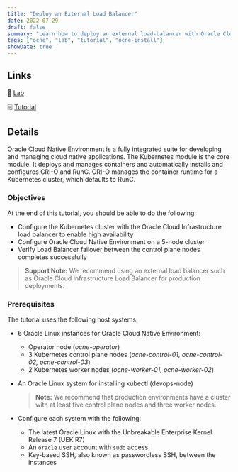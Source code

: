 ```yaml
---
title: "Deploy an External Load Balancer"
date: 2022-07-29
draft: false
summary: "Learn how to deploy an external load-balancer with Oracle Cloud Native Environment."
tags: ["ocne", "lab", "tutorial", "ocne-install"]
showDate: true
---
```


## Links

:crescent_moon: [Lab](https://luna.oracle.com/lab/be8d99fc-44c3-4062-a3c3-95e982243ccf)

:spiral_notepad: [Tutorial](https://docs.oracle.com/en/learn/ocne-install-ha-oci)

## Details

Oracle Cloud Native Environment is a fully integrated suite for developing and managing cloud native applications. The Kubernetes module is the core module. It deploys and manages containers and automatically installs and configures CRI-O and RunC. CRI-O manages the container runtime for a Kubernetes cluster, which defaults to RunC.

### Objectives

At the end of this tutorial, you should be able to do the following:

- Configure the Kubernetes cluster with the Oracle Cloud Infrastructure load balancer to enable high availability
- Configure Oracle Cloud Native Environment on a 5-node cluster
- Verify Load Balancer failover between the control plane nodes completes successfully

> **Support Note:** We recommend using an external load balancer such as Oracle Cloud Infrastructure Load Balancer for production deployments.

### Prerequisites

The tutorial uses the following host systems:

- 6 Oracle Linux instances for Oracle Cloud Native Environment:
  - Operator node (_ocne-operator_)
  - 3 Kubernetes control plane nodes (_ocne-control-01, ocne-control-02, ocne-control-03_)
  - 2 Kubernetes worker nodes (_ocne-worker-01, ocne-worker-02_)

- An Oracle Linux system for installing kubectl (devops-node)

  > **Note:**  We recommend that production environments have a cluster with at least five control plane nodes and three worker nodes.

- Configure each system with the following:
  - The latest Oracle Linux with the Unbreakable Enterprise Kernel Release 7 (UEK R7)
  - An `oracle` user account with `sudo` access
  - Key-based SSH, also known as passwordless SSH, between the instances
